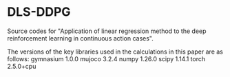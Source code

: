 # DLS-DDPG
Source codes for "Application of linear regression method to the deep reinforcement learning in continuous action cases".

The versions of the key libraries used in the calculations in this paper are as follows:
gymnasium            1.0.0
mujoco               3.2.4
numpy                1.26.0
scipy                1.14.1
torch                2.5.0+cpu
